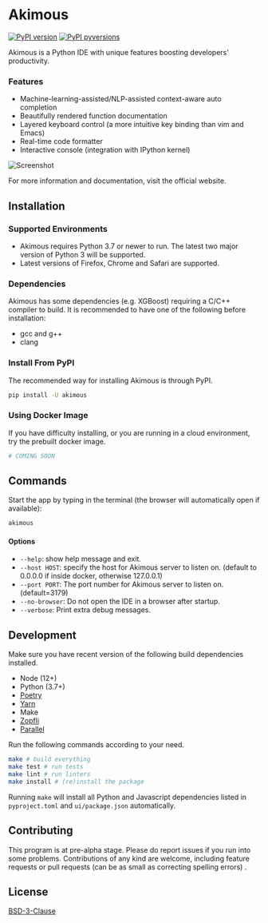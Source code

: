 # Akimous

[![PyPI version](https://badge.fury.io/py/akimous.svg)](https://badge.fury.io/py/akimous) [![PyPI pyversions](https://img.shields.io/pypi/pyversions/akimous.svg)](https://pypi.python.org/pypi/akimous/)

Akimous is a Python IDE with unique features boosting developers' productivity.

### Features

* Machine-learning-assisted/NLP-assisted context-aware auto completion
* Beautifully rendered function documentation
* Layered keyboard control (a more intuitive key binding than vim and Emacs)
* Real-time code formatter
* Interactive console (integration with IPython kernel)

![Screenshot](https://raw.githubusercontent.com/akimous/akimous/master/images/screenshot.png)

For more information and documentation, visit the official website.

## Installation

### Supported Environments

* Akimous requires Python 3.7 or newer to run. The latest two major version of Python 3 will be supported.
* Latest versions of Firefox, Chrome and Safari are supported.

### Dependencies

Akimous has some dependencies (e.g. XGBoost) requiring a C/C++ compiler to build. It is recommended to have one of the following before installation:

* gcc and g++
* clang

### Install From PyPI

The recommended way for installing Akimous is through PyPI.

```sh
pip install -U akimous
```

### Using  Docker Image

If you have difficulty installing, or you are running in a cloud environment, try the prebuilt docker image.

```sh
# COMING SOON
```

## Commands

Start the app by typing in the terminal (the browser will automatically open if available): 

```sh
akimous
```

#### Options

* `--help`: show help message and exit.
* `--host HOST`: specify the host for Akimous server to listen on. (default to 0.0.0.0 if inside docker, otherwise 127.0.0.1)
* `--port PORT`: The port number for Akimous server to listen on. (default=3179)
* `--no-browser`: Do not open the IDE in a browser after startup.
* `--verbose`: Print extra debug messages.

## Development

Make sure you have recent version of the following build dependencies installed.

* Node (12+)
* Python (3.7+)
* [Poetry](https://poetry.eustace.io)
* [Yarn](https://yarnpkg.com/)
* Make
* [Zopfli](https://github.com/google/zopfli)
* [Parallel](https://www.gnu.org/software/parallel/)

Run the following commands according to your need.

```sh
make # build everything
make test # run tests
make lint # run linters
make install # (re)install the package
```

Running `make` will install all Python and Javascript dependencies listed in `pyproject.toml` and `ui/package.json` automatically.

## Contributing

This program is at pre-alpha stage. Please do report issues if you run into some problems. Contributions of any kind are welcome, including feature requests or pull requests (can be as small as correcting spelling errors) . 

## License

[BSD-3-Clause](LICENSE)